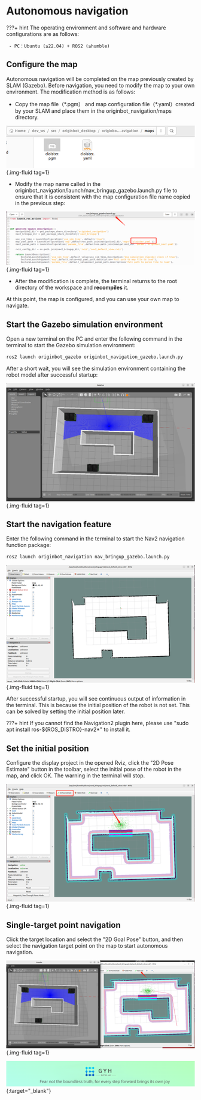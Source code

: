 # **Autonomous navigation**

???+ hint
    The operating environment and software and hardware configurations are as follows:

     - PC：Ubuntu (≥22.04) + ROS2 (≥humble)



## **Configure the map**

Autonomous navigation will be completed on the map previously created by SLAM (Gazebo). Before navigation, you need to modify the map to your own environment. The modification method is as follows:

- Copy the map file（\*.pgm） and map configuration file（\*.yaml）created by your SLAM and place them in the originbot_navigation/maps directory.

![image-20230705220131082](../../assets/img/gazebo_navigation/image-20230705220131082.png){.img-fluid tag=1}

- Modify the map name called in the originbot_navigation/launch/nav_bringup_gazebo.launch.py ​​file to ensure that it is consistent with the map configuration file name copied in the previous step:

![image-20230705220247550](../../assets/img/gazebo_navigation/image-20230705220247550.png){.img-fluid tag=1}

- After the modification is complete, the terminal returns to the root directory of the workspace and  **recompiles** it.

At this point, the map is configured, and you can use your own map to navigate.



## **Start the Gazebo simulation environment**

Open a new terminal on the PC and enter the following command in the terminal to start the Gazebo simulation environment:

```bash
ros2 launch originbot_gazebo originbot_navigation_gazebo.launch.py
```

After a short wait, you will see the simulation environment containing the robot model after successful startup:

![image-20230705220357301](../../assets/img/gazebo_navigation/image-20230705220357301.png){.img-fluid tag=1}



## **Start the navigation feature**

Enter the following command in the terminal to start the Nav2 navigation function package:

```bash
ros2 launch originbot_navigation nav_bringup_gazebo.launch.py
```

![image-20230705220546505](../../assets/img/gazebo_navigation/image-20230705220546505.png){.img-fluid tag=1}

After successful startup, you will see continuous output of information in the terminal. This is because the initial position of the robot is not set. This can be solved by setting the initial position later.

???+ hint
     If you cannot find the Navigation2 plugin here, please use "sudo apt install ros-${ROS_DISTRO}-nav2*" to install it.

## **Set the initial position**

Configure the display project in the opened Rviz, click the "2D Pose Estimate" button in the toolbar, select the initial pose of the robot in the map, and click OK. The warning in the terminal will stop.


![image-20230705220806874](../../assets/img/gazebo_navigation/image-20230705220806874.png){.img-fluid tag=1}



## **Single-target point navigation**

Click the target location and select the "2D Goal Pose" button, and then select the navigation target point on the map to start autonomous navigation.

![image-20230705220916560](../../assets/img/gazebo_navigation/image-20230705220916560.png){.img-fluid tag=1}



[![图片1](../../assets/img/footer_en.png)](https://www.guyuehome.com/){:target="_blank"}

